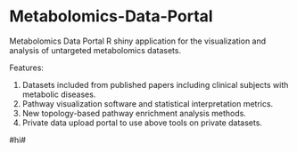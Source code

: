 # Metabolomics-Data-Portal
Metabolomics Data Portal R shiny application for the visualization and analysis of untargeted metabolomics datasets.

Features:
1. Datasets included from published papers including clinical subjects with metabolic diseases.
2. Pathway visualization software and statistical interpretation metrics.
3. New topology-based pathway enrichment analysis methods.
4. Private data upload portal to use above tools on private datasets.

#hi#